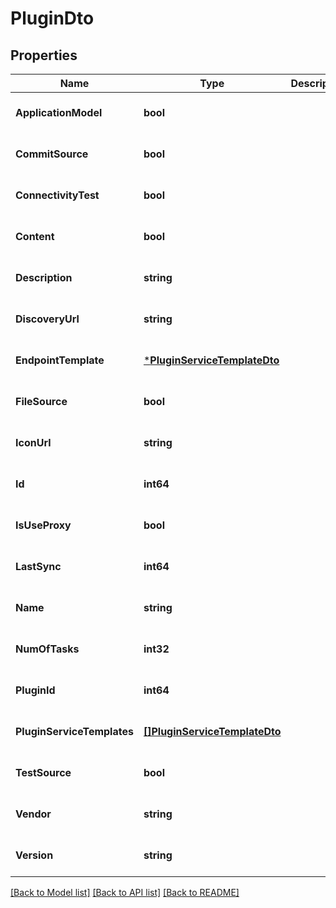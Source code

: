 # PluginDto

## Properties
Name | Type | Description | Notes
------------ | ------------- | ------------- | -------------
**ApplicationModel** | **bool** |  | [optional] [default to null]
**CommitSource** | **bool** |  | [optional] [default to null]
**ConnectivityTest** | **bool** |  | [optional] [default to null]
**Content** | **bool** |  | [optional] [default to null]
**Description** | **string** |  | [optional] [default to null]
**DiscoveryUrl** | **string** |  | [optional] [default to null]
**EndpointTemplate** | [***PluginServiceTemplateDto**](PluginServiceTemplateDto.md) |  | [optional] [default to null]
**FileSource** | **bool** |  | [optional] [default to null]
**IconUrl** | **string** |  | [optional] [default to null]
**Id** | **int64** |  | [optional] [default to null]
**IsUseProxy** | **bool** |  | [optional] [default to null]
**LastSync** | **int64** |  | [optional] [default to null]
**Name** | **string** |  | [optional] [default to null]
**NumOfTasks** | **int32** |  | [optional] [default to null]
**PluginId** | **int64** |  | [optional] [default to null]
**PluginServiceTemplates** | [**[]PluginServiceTemplateDto**](PluginServiceTemplateDto.md) |  | [optional] [default to null]
**TestSource** | **bool** |  | [optional] [default to null]
**Vendor** | **string** |  | [optional] [default to null]
**Version** | **string** |  | [optional] [default to null]

[[Back to Model list]](../README.md#documentation-for-models) [[Back to API list]](../README.md#documentation-for-api-endpoints) [[Back to README]](../README.md)


